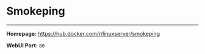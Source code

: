 # Smokeping

---

**Homepage:** https://hub.docker.com/r/linuxserver/smokeping

**WebUI Port:** `80`